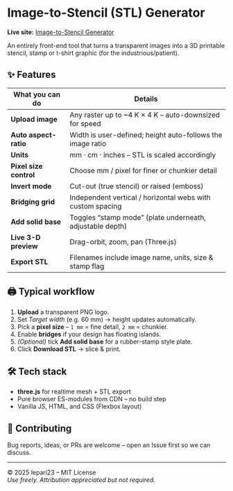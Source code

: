 # Image-to-Stencil (STL) Generator

**Live site:** [Image-to-Stencil Generator](https://lepari23.github.io/Image-To-Stencil-STL-Generator)

An entirely front-end tool that turns a transparent images into a 3D printable stencil, stamp or t-shirt graphic (for the industrious/patient).

## ✨ Features
| What you can do | Details |
|-----------------|---------|
| **Upload image** | Any raster up to ~4 K × 4 K – auto-downsized for speed |
| **Auto aspect-ratio** | Width is user-defined; height auto-follows the image ratio |
| **Units** | mm · cm · inches – STL is scaled accordingly |
| **Pixel size control** | Choose mm / pixel for finer or chunkier detail |
| **Invert mode** | Cut-out (true stencil) or raised (emboss) |
| **Bridging grid** | Independent vertical / horizontal webs with custom spacing |
| **Add solid base** | Toggles “stamp mode” (plate underneath, adjustable depth) |
| **Live 3-D preview** | Drag-orbit, zoom, pan (Three.js) |
| **Export STL** | Filenames include image name, units, size & stamp flag |

## 🖨️ Typical workflow
1. **Upload** a transparent PNG logo.  
2. Set *Target width* (e.g. 60 mm) → height updates automatically.  
3. Pick a **pixel size** – `1 mm` = fine detail, `2 mm` = chunkier.  
4. Enable **bridges** if your design has floating islands.  
5. *(Optional)* tick **Add solid base** for a rubber-stamp style plate.  
6. Click **Download STL** → slice & print.

## 🛠 Tech stack
* **three.js** for realtime mesh + STL export  
* Pure browser ES-modules from CDN – no build step  
* Vanilla JS, HTML, and CSS (Flexbox layout)

## 🤝 Contributing
Bug reports, ideas, or PRs are welcome – open an Issue first so we can discuss.

---

© 2025 lepari23 – MIT License  
*Use freely. Attribution appreciated but not required.*
